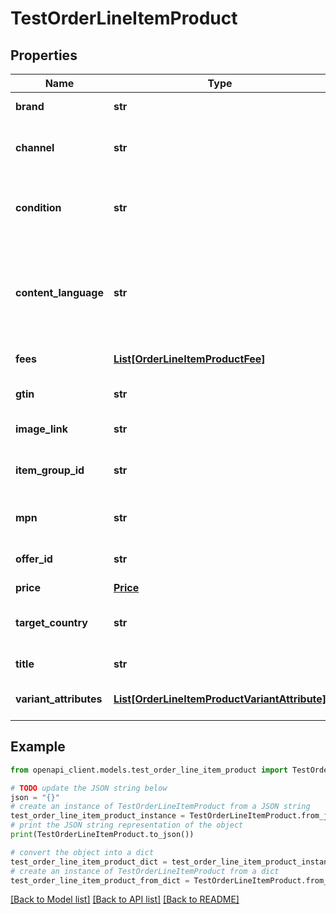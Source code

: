 # TestOrderLineItemProduct


## Properties

Name | Type | Description | Notes
------------ | ------------- | ------------- | -------------
**brand** | **str** | Required. Brand of the item. | [optional] 
**channel** | **str** | Deprecated. Acceptable values are: - \&quot;&#x60;online&#x60;\&quot;  | [optional] 
**condition** | **str** | Required. Condition or state of the item. Acceptable values are: - \&quot;&#x60;new&#x60;\&quot;  | [optional] 
**content_language** | **str** | Required. The two-letter ISO 639-1 language code for the item. Acceptable values are: - \&quot;&#x60;en&#x60;\&quot; - \&quot;&#x60;fr&#x60;\&quot;  | [optional] 
**fees** | [**List[OrderLineItemProductFee]**](OrderLineItemProductFee.md) | Fees for the item. Optional. | [optional] 
**gtin** | **str** | Global Trade Item Number (GTIN) of the item. Optional. | [optional] 
**image_link** | **str** | Required. URL of an image of the item. | [optional] 
**item_group_id** | **str** | Shared identifier for all variants of the same product. Optional. | [optional] 
**mpn** | **str** | Manufacturer Part Number (MPN) of the item. Optional. | [optional] 
**offer_id** | **str** | Required. An identifier of the item. | [optional] 
**price** | [**Price**](Price.md) |  | [optional] 
**target_country** | **str** | Required. The CLDR territory // code of the target country of the product. | [optional] 
**title** | **str** | Required. The title of the product. | [optional] 
**variant_attributes** | [**List[OrderLineItemProductVariantAttribute]**](OrderLineItemProductVariantAttribute.md) | Variant attributes for the item. Optional. | [optional] 

## Example

```python
from openapi_client.models.test_order_line_item_product import TestOrderLineItemProduct

# TODO update the JSON string below
json = "{}"
# create an instance of TestOrderLineItemProduct from a JSON string
test_order_line_item_product_instance = TestOrderLineItemProduct.from_json(json)
# print the JSON string representation of the object
print(TestOrderLineItemProduct.to_json())

# convert the object into a dict
test_order_line_item_product_dict = test_order_line_item_product_instance.to_dict()
# create an instance of TestOrderLineItemProduct from a dict
test_order_line_item_product_from_dict = TestOrderLineItemProduct.from_dict(test_order_line_item_product_dict)
```
[[Back to Model list]](../README.md#documentation-for-models) [[Back to API list]](../README.md#documentation-for-api-endpoints) [[Back to README]](../README.md)



